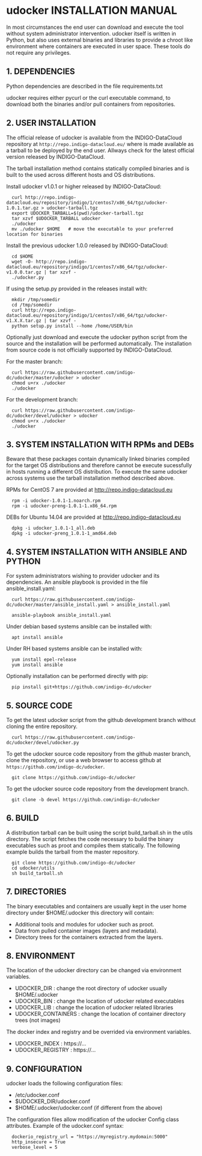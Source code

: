 # udocker INSTALLATION MANUAL

In most circumstances the end user can download and execute the tool without
system administrator intervention. udocker itself is written in Python, but 
also uses external binaries and libraries to provide a chroot like
environment where containers are executed in user space. These tools do not
require any privileges.

## 1. DEPENDENCIES

Python dependencies are described in the file requirements.txt

udocker requires either pycurl or the curl executable command,
to download both the binaries and/or pull containers from repositories.

## 2. USER INSTALLATION

The official release of udocker is available from the INDIGO-DataCloud
repository at `http://repo.indigo-datacloud.eu/` where is made available
as a tarball to be deployed by the end user. Allways check for the latest
official version released by INDIGO-DataCloud. 

The tarball installation method contains statically compiled binaries and 
is built to the used across different hosts and OS distributions.

Install udocker v1.0.1 or higher released by INDIGO-DataCloud:

```
  curl http://repo.indigo-datacloud.eu/repository/indigo/1/centos7/x86_64/tgz/udocker-1.0.1.tar.gz > udocker-tarball.tgz
  export UDOCKER_TARBALL=$(pwd)/udocker-tarball.tgz
  tar xzvf $UDOCKER_TARBALL udocker
  ./udocker
  mv ./udocker $HOME   # move the executable to your preferred location for binaries
```

Install the previous udocker 1.0.0 released by INDIGO-DataCloud:

```
  cd $HOME
  wget -O- http://repo.indigo-datacloud.eu/repository/indigo/1/centos7/x86_64/tgz/udocker-v1.0.0.tar.gz | tar xzvf -
  ./udocker.py
```

If using the setup.py provided in the releases install with:

```
  mkdir /tmp/somedir
  cd /tmp/somedir
  curl http://repo.indigo-datacloud.eu/repository/indigo/1/centos7/x86_64/tgz/udocker-v1.X.X.tar.gz | tar xzvf -
  python setup.py install --home /home/USER/bin
```

Optionally just download and execute the udocker python script from the source and the
installation will be performed automatically. The installation from source code is not
officially supported by INDIGO-DataCloud.

For the master branch:

```
  curl https://raw.githubusercontent.com/indigo-dc/udocker/master/udocker > udocker
  chmod u+rx ./udocker
  ./udocker
```

For the development branch:

```
  curl https://raw.githubusercontent.com/indigo-dc/udocker/devel/udocker > udocker
  chmod u+rx ./udocker
  ./udocker
```

## 3. SYSTEM INSTALLATION WITH RPMs and DEBs

Beware that these packages contain dynamically linked binaries compiled for
the target OS distributions and therefore cannot be execute sucessfully in 
hosts running a different OS distribution. To execute the same udocker across 
systems use the tarball installation method described above. 

RPMs for CentOS 7 are provided at http://repo.indigo-datacloud.eu

```
  rpm -i udocker-1.0.1-1.noarch.rpm 
  rpm -i udocker-preng-1.0.1-1.x86_64.rpm
```

DEBs for Ubuntu 14.04 are provided at http://repo.indigo-datacloud.eu

```
  dpkg -i udocker_1.0.1-1_all.deb
  dpkg -i udocker-preng_1.0.1-1_amd64.deb
```

## 4. SYSTEM INSTALLATION WITH ANSIBLE AND PYTHON

For system administrators wishing to provider udocker and its dependencies. 
An ansible playbook is provided in the file ansible_install.yaml:

```
  curl https://raw.githubusercontent.com/indigo-dc/udocker/master/ansible_install.yaml > ansible_install.yaml

  ansible-playbook ansible_install.yaml
```

Under debian based systems ansible can be installed with:

```
  apt install ansible
```

Under RH based systems ansible can be installed with:

```
  yum install epel-release 
  yum install ansible
```

Optionally installation can be performed directly with pip:

```
  pip install git+https://github.com/indigo-dc/udocker
```

## 5. SOURCE CODE
To get the latest udocker script from the github development branch without
cloning the entire repository.
```
  curl https://raw.githubusercontent.com/indigo-dc/udocker/devel/udocker.py
```

To get the udocker source code repository from the github master branch, clone the 
repository, or use a web browser to access github at `https://github.com/indigo-dc/udocker`.

```
  git clone https://github.com/indigo-dc/udocker
```

To get the udocker source code repository from the development branch.

```
  git clone -b devel https://github.com/indigo-dc/udocker
```


## 6. BUILD

A distribution tarball can be built using the script build_tarball.sh in
the utils directory. The script fetches the code necessary to build the
binary executables such as proot and compiles them statically. The following
example builds the tarball from the master repository.

```
  git clone https://github.com/indigo-dc/udocker
  cd udocker/utils
  sh build_tarball.sh
```
 
## 7. DIRECTORIES

The binary executables and containers are usually kept in the user home directory
under $HOME/.udocker this directory will contain:

 * Additional tools and modules for udocker such as proot.
 * Data from pulled container images (layers and metadata).
 * Directory trees for the containers extracted from the layers.


## 8. ENVIRONMENT

The location of the udocker directory can be changed via environment variables.

 * UDOCKER_DIR : change the root directory of udocker usually $HOME/.udocker
 * UDOCKER_BIN : change the location of udocker related executables
 * UDOCKER_LIB : change the location of udocker related libraries
 * UDOCKER_CONTAINERS : change the location of container directory trees (not images)

The docker index and registry and be overrided via environment variables.

 * UDOCKER_INDEX : https://...
 * UDOCKER_REGISTRY : https://...


## 9. CONFIGURATION

udocker loads the following configuration files:

 * /etc/udocker.conf
 * $UDOCKER_DIR/udocker.conf
 * $HOME/.udocker/udocker.conf (if different from the above)

The configuration files allow modification of the udocker Config class attributes.
Example of the udocker.conf syntax:

```
  dockerio_registry_url = "https://myregistry.mydomain:5000"
  http_insecure = True
  verbose_level = 5
```



